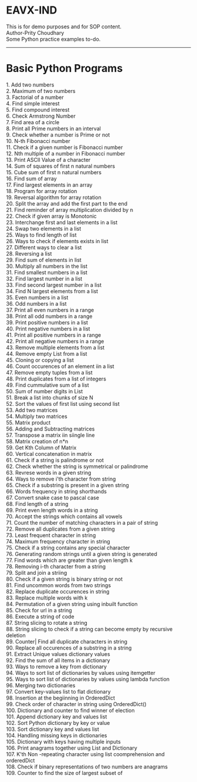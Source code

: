 # EAVX-IND
This is for demo purposes and for SOP content.
<br>
Author-Prity Choudhary
<br>
Some Python practice examples to-do.
_________________________________________________________________________________________________
<h1>Basic Python Programs</h1>
  1. Add two numbers<br>
  2. Maximum of two numbers<br>
  3. Factorial of a number<br>
  4. Find simple interest<br>
  5. Find compound interest<br>
  6. Check Armstrong Number<br>
  7. Find area of a circle<br>
  8. Print all Prime numbers in an interval<br>
  9. Check whether a number is Prime or not<br>
  10. N-th Fibonacci number<br>
  11. Check if a given number is Fibonacci number<br>
  12. Nth multiple of a number in Fibonacci number<br>
  13. Print ASCII Value of a character<br>
  14. Sum of squares of first n natural numbers<br>
  15. Cube sum of first n natural numbers<br>
  16. Find sum of array<br>
  17. Find largest elements in an array<br>
  18. Program for array rotation<br>
  19. Reversal algorithm for array rotation<br>
  20. Split the array and add the first part to the end<br>
  21. Find reminder of array multiplication divided by n<br>
  22. Check if given array is Monotonic<br>
  23. Interchange first and last elements in a list<br>
  24. Swap two elements in a list<br>
  25. Ways to find length of list<br>
  26. Ways to check if elements exists in list<br>
  27. Different ways to clear a list<br>
  28. Reversing a list<br>
  29. Find sum of elements in list<br>
  30. Multiply all numbers in the list<br>
  31. Find smallest numbers in a list<br>
  32. Find largest number in a list<br>
  33. Find second largest number in a list<br>
  34. Find N largest elements from a list<br>
  35. Even numbers in a list<br>
  36. Odd numbers in a list<br>
  37. Print all even numbers in a range<br>
  38. Print all odd numbers in a range<br>
  39. Print positive numbers in a list<br>
  40. Print negative numbers in a list<br>
  41. Print all positive numbers in a range<br>
  42. Print all negative numbers in a range<br>
  43. Remove multiple elements from a list<br>
  44. Remove empty List from a list<br>
  45. Cloning or copying a list<br>
  46. Count occurences of an element iin a list<br>
  47. Remove empty tuples from a list<br>
  48. Print duplicates from a list of integers<br>
  49. Find cummulative sum of a list<br>
  50. Sum of number digits in List<br>
  51. Break a list into chunks of size N<br>
  52. Sort the values of first list using second list<br>
  53. Add two matrices<br>
  54. Multiply two matrices<br>
  55. Matrix product<br>
  56. Adding and Subtracting matrices<br>
  57. Transpose a matrix iin siingle line<br>
  58. Matrix creation of n*n<br>
  59. Get Kth Column of Matrix<br>
  60. Vertical concatenation in matrix<br>
  61. Check if a string is palindrome or not<br>
  62. Check whether the string is symmetrical or palindrome<br>
  63. Revrese words in a given string<br>
  64. Ways to remove i'th character from string<br>
  65. Check if a substring is present in a given string<br>
  66. Words frequency in string shorthands<br>
  67. Convert snake case to pascal case<br>
  68. Find length of a string<br>
  69. Print even length words in a string<br>
  70. Accept the strings which contains all vowels<br>
  71. Count the number of matching characters in a pair of string<br>
  72. Remove all duplicates from a given string<br>
  73. Least frequent character in string<br>
  74. Maximum frequency character in string<br>
  75. Check if a string contains any special character<br>
  76. Generating random strings until a given string is generated<br>
  77. Find words which are greater than given length k<br>
  78. Removing i-th character from a string<br>
  79. Split and join a striing<br>
  80. Check if a given string is binary string or not<br>
  81. Find uncommon words from two strings<br>
  82. Replace duplicate occurences in string<br>
  83. Replace multiple words with k<br>
  84. Permutation of a given string using inbuilt function<br>
  85. Check for url in a string<br>
  86. Execute a string of code<br>
  87. String slicing to rotate a string<br>
  88. String slicing to check if a string can become empty by recursive deletion<br>
  89. Counter| Find all duplicate characters in string<br>
  90. Replace all occurences of a substring in a string<br>
  91. Extract Unique values dictionary values<br>
  92. Find the sum of all items in a dictionary<br>
  93. Ways to remove a key from dictionary<br>
  94. Ways to sort list of dictionaries by values using itemgetter<br>
  95. Ways to sort list of dictionaries by values using lambda function<br>
  96. Merging two dictionaries<br>
  97. Convert key-values list to flat dictionary<br>
  98. Insertion at the begiinning in OrderedDict<br>
  99. Check order of character in string using OrderedDict()<br>
  100. Dictionary and counter to find winner of election<br>
  101. Append dictionary key and values list<br>
  102. Sort Python dictionary by key or value<br>
  103. Sort dictionary key and values list <br>
  104. Handling missing keys in dictionaries<br>
  105. Dictionary with keys having multiple inputs<br>
  106. Print anagrams together using List and Dictionary<br>
  107. K'th Non -repeating character using list coomprehension and orderedDict <br>
  108. Check if binary representations of two numbers are anagrams <br>
  109. Counter to find the size of largest subset of 
  

